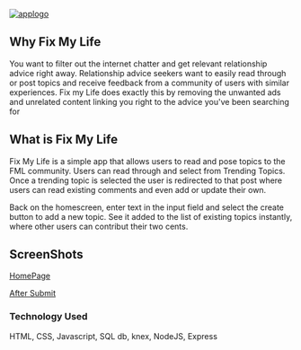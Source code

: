 [![applogo](applogo.png)](https://warm-castle-56131.herokuapp.com/topics)
## Why Fix My Life

You want to filter out the internet chatter and get relevant relationship advice right away. Relationship advice seekers want to easily read through or post topics and receive feedback from a community of users with similar experiences. 
Fix my Life does exactly this by removing the unwanted ads and unrelated content linking you right to the advice you've been searching for

## What is Fix My Life
Fix My Life is a simple app that allows users to read and pose topics to the FML community.
Users can read through and select from Trending Topics. Once a trending topic is selected the user is 
redirected to that post where users can read existing comments and even add or update their own. 

Back on the homescreen, enter text in the input field and select the create button to add a new topic. See it added to the list of existing topics instantly, where other users can contribut their two cents.
 

## ScreenShots
[HomePage](https://)

[After Submit]()


### Technology Used
HTML, CSS, Javascript, SQL db, knex, NodeJS, Express


